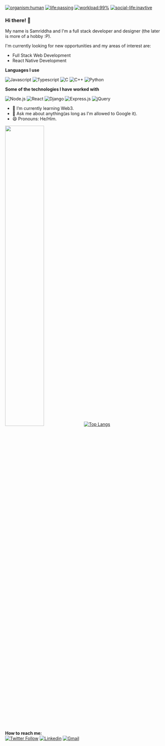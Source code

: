 [![organism:human](https://img.shields.io/badge/organism-human-%238D5524)](https://img.shields.io/badge/organism-human-%238D5524)
[![life:passing](https://img.shields.io/badge/life%20-passing-%2335B142)](https://img.shields.io/badge/life%20-passing-%2335B142)
[![workload:99%](https://img.shields.io/badge/work--load-99%25-%23CF692A)](https://img.shields.io/badge/work--load-99%25-%23CF692A)
[![social-life:inavtive](https://img.shields.io/badge/social--life-inactive-lightgrey)](https://img.shields.io/badge/social--life-inactive-lightgrey)

### Hi there! 👋

My name is Samriddha and I'm a full stack developer and designer (the later is more of a hobby :P).

I'm currently looking for new opportunities and my areas of interest are:

- Full Stack Web Development
- React Native Development

**Languages I use**

![Javascript](https://img.shields.io/badge/JavaScript-F7DF1E?style=for-the-badge&logo=javascript&logoColor=black)
![Typescript](https://img.shields.io/badge/TypeScript-007ACC?style=for-the-badge&logo=typescript&logoColor=white)
![C](https://img.shields.io/badge/C-CC342D?style=for-the-badge&logo=c&logoColor=white)
![C++](https://img.shields.io/badge/C++-0095D5?&style=for-the-badge&logo=cplusplus&logoColor=white)
![Python](https://img.shields.io/badge/Python-3776AB?style=for-the-badge&logo=python&logoColor=white)

**Some of the technologies I have worked with**

![Node.js](https://img.shields.io/badge/Node.js-43853D?style=for-the-badge&logo=node.js&logoColor=white)
![React](https://img.shields.io/badge/React-20232A?style=for-the-badge&logo=react&logoColor=61DAFB)
![Django](https://img.shields.io/badge/Django-0769AD?style=for-the-badge&logo=django&logoColor=#092E20)
![Express.js](https://img.shields.io/badge/Express.js-43853D?style=for-the-badge&logo=node.js&logoColor=white)
![jQuery](https://img.shields.io/badge/jQuery-0769AD?style=for-the-badge&logo=jquery&logoColor=white)

- 🌱 I’m currently learning Web3.
- 💬 Ask me about anything(as long as I'm allowed to Google it).
- 😄 Pronouns: He/Him.

<img width="50%" src="https://github-readme-stats.vercel.app/api?username=samyc2002&show_icons=true&hide_border=true" /> [![Top Langs](https://github-readme-stats.vercel.app/api/top-langs/?username=samyc2002&show_icons=true&theme=light&layout=compact&hide_title=true)](https://github.com/samyc2002)

<!-- ***Blog***

[![Hashnode](https://img.shields.io/badge/Hashnode-2962FF?style=for-the-badge&logo=hashnode&logoColor=white)](https://hashnode.com/@paulzay) -->
 
**How to reach me:**  
[![Twitter Follow](https://img.shields.io/twitter/follow/samy_0202?style=social)](https://twitter.com/samy_0202)
[![Linkedin](https://img.shields.io/badge/-LinkedIn-blue?style=flat&logo=Linkedin&logoColor=white)](https://www.linkedin.com/in/samriddha-chattopadhyay-b13555200/)
[![Gmail](https://img.shields.io/badge/-Gmail-c14438?style=flat&logo=Gmail&logoColor=white)](mailto:200020040@iitdh.ac.in)

